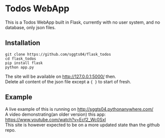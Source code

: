 # Todos WebApp
This is a Todos WebApp built in Flask, currently with no user system, and no database, only json files.

## Installation
```
git clone https://github.com/sggts04/flask_todos
cd flask_todos
pip install flask
python app.py
```
The site will be available on http://127.0.0.1:5000/ then.    
Delete all content of the json file except a ```{ }``` to start of fresh.
## Example
A live example of this is running on http://sggts04.pythonanywhere.com/   
A video demonstrating(an older version) this app: https://www.youtube.com/watch?v=Ecf2_Wc0SxI    
This site is however expected to be on a more updated state than the github repo.
